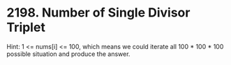 # 2198. Number of Single Divisor Triplet
Hint: 1 <= nums[i] <= 100, which means we could iterate all 100 * 100 * 100 possible situation and produce the answer. 
